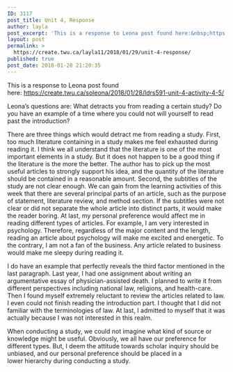 ```yaml
---
ID: 3117
post_title: Unit 4, Response
author: layla
post_excerpt: 'This is a response to Leona post found here:&nbsp;https://create.twu.ca/soleona/2018/01/28/ldrs591-unit-4-activity-4-5/ Leona&rsquo;s questions are:&nbsp;What detracts you from reading a certain study? Do you have an example of a time where you could not will yourself to read past the introduction? There are three things which would detract me from reading a study. First, too much literature containing &hellip; <p><a href="https://create.twu.ca/layla11/2018/01/29/unit-4-response/">Continue reading<span> "Unit 4, Response"</span></a></p>'
layout: post
permalink: >
  https://create.twu.ca/layla11/2018/01/29/unit-4-response/
published: true
post_date: 2018-01-28 21:20:35
---
```

<p>This is a response to Leona post found here: <a href="https://create.twu.ca/soleona/2018/01/28/ldrs591-unit-4-activity-4-5/">https://create.twu.ca/soleona/2018/01/28/ldrs591-unit-4-activity-4-5/</a></p>
<p>Leona&#8217;s questions are: What detracts you from reading a certain study? Do you have an example of a time where you could not will yourself to read past the introduction?</p>
<p>There are three things which would detract me from reading a study. First, too much literature containing in a study makes me feel exhausted during reading it. I think we all understand that the literature is one of the most important elements in a study. But it does not happen to be a good thing if the literature is the more the better. The author has to pick up the most useful articles to strongly support his idea, and the quantity of the literature should be contained in a reasonable amount. Second, the subtitles of the study are not clear enough. We can gain from the learning activities of this week that there are several principal parts of an article, such as the purpose of statement, literature review, and method section. If the subtitles were not clear or did not separate the whole article into distinct parts, it would make the reader boring. At last, my personal preference would affect me in reading different types of articles. For example, I am very interested in psychology. Therefore, regardless of the major content and the length, reading an article about psychology will make me excited and energetic. To the contrary, I am not a fan of the business. Any article related to business would make me sleepy during reading it.</p>
<p>I do have an example that perfectly reveals the third factor mentioned in the last paragraph. Last year, I had one assignment about writing an argumentative essay of physician-assisted death. I planned to write it from different perspectives including national law, religions, and health-care. Then I found myself extremely reluctant to review the articles related to law. I even could not finish reading the introduction part. I thought that I did not familiar with the terminologies of law. At last, I admitted to myself that it was actually because I was not interested in this realm.</p>
<p>When conducting a study, we could not imagine what kind of source or knowledge might be useful. Obviously, we all have our preference for different types. But, I deem the attitude towards scholar inquiry should be unbiased, and our personal preference should be placed in a lower hierarchy during conducting a study.</p>